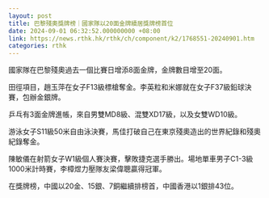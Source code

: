 ```yaml
---
layout: post
title: 巴黎殘奧獎牌榜｜國家隊以20面金牌續居獎牌榜首位
date: 2024-09-01 06:32:52.000000000 +08:00
link: https://news.rthk.hk/rthk/ch/component/k2/1768551-20240901.htm
categories: rthk
---
```


國家隊在巴黎殘奧過去一個比賽日增添8面金牌，金牌數目增至20面。

田徑項目，趙玉萍在女子F13級標槍奪金。李英粒和米娜就在女子F37級鉛球決賽，包辦金銀牌。

乒乓有3面金牌進帳，來自男雙MD8級、混雙XD17級，以及女雙WD10級。

游泳女子S11級50米自由泳決賽，馬佳打破自己在東京殘奧造出的世界紀錄和殘奧紀錄奪金。

陳敏儀在射箭女子W1級個人賽決賽，擊敗捷克選手勝出。場地單車男子C1-3級1000米計時賽，李樟煜力壓隊友梁偉聰贏得冠軍。

在獎牌榜，中國以20金、15銀、7銅繼續排榜首，中國香港以1銀排43位。
